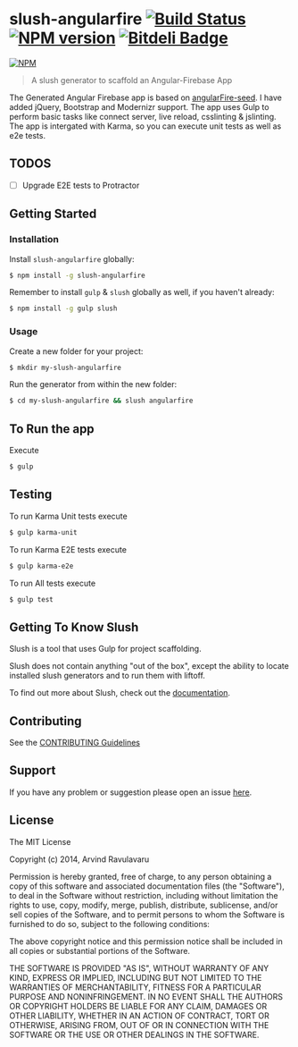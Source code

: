 # slush-angularfire [![Build Status](https://secure.travis-ci.org/arvindr21/slush-angularfire.png?branch=master)](https://travis-ci.org/arvindr21/slush-angularfire) [![NPM version](https://badge-me.herokuapp.com/api/npm/slush-angularfire.png)](http://badges.enytc.com/for/npm/slush-angularfire) [![Bitdeli Badge](https://d2weczhvl823v0.cloudfront.net/arvindr21/slush-angularfire/trend.png)](https://bitdeli.com/free "Bitdeli Badge")

[![NPM](https://nodei.co/npm/slush-angularfire.png?downloads=true&stars=true)](https://nodei.co/npm/slush-angularfire/)

> A slush generator to scaffold an Angular-Firebase App

The Generated Angular Firebase app is based on [angularFire-seed](https://github.com/firebase/angularFire-seed). I have added jQuery, Bootstrap and Modernizr support. The app uses Gulp to perform basic tasks like connect server, live reload, csslinting & jslinting. The app is intergated with Karma, so you can execute unit tests as well as e2e tests.

## TODOS
- [ ] Upgrade E2E tests to Protractor

## Getting Started

### Installation

Install `slush-angularfire` globally:

```bash
$ npm install -g slush-angularfire
```

Remember to install `gulp` & `slush` globally as well, if you haven't already:

```bash
$ npm install -g gulp slush
```

### Usage

Create a new folder for your project:

```bash
$ mkdir my-slush-angularfire
```

Run the generator from within the new folder:

```bash
$ cd my-slush-angularfire && slush angularfire
```

## To Run the app

Execute 

```bash
$ gulp
```

## Testing

To run Karma Unit tests execute
```bash
$ gulp karma-unit
```

To run Karma E2E tests execute
```bash
$ gulp karma-e2e
``` 

To run All tests execute
```bash
$ gulp test
```

## Getting To Know Slush

Slush is a tool that uses Gulp for project scaffolding.

Slush does not contain anything "out of the box", except the ability to locate installed slush generators and to run them with liftoff.

To find out more about Slush, check out the [documentation](https://github.com/klei/slush).

## Contributing

See the [CONTRIBUTING Guidelines](https://github.com/arvindr21/slush-angularfire/blob/master/CONTRIBUTING.md)

## Support
If you have any problem or suggestion please open an issue [here](https://github.com/arvindr21/slush-angularfire/issues).

## License 

The MIT License

Copyright (c) 2014, Arvind Ravulavaru

Permission is hereby granted, free of charge, to any person
obtaining a copy of this software and associated documentation
files (the "Software"), to deal in the Software without
restriction, including without limitation the rights to use,
copy, modify, merge, publish, distribute, sublicense, and/or sell
copies of the Software, and to permit persons to whom the
Software is furnished to do so, subject to the following
conditions:

The above copyright notice and this permission notice shall be
included in all copies or substantial portions of the Software.

THE SOFTWARE IS PROVIDED "AS IS", WITHOUT WARRANTY OF ANY KIND,
EXPRESS OR IMPLIED, INCLUDING BUT NOT LIMITED TO THE WARRANTIES
OF MERCHANTABILITY, FITNESS FOR A PARTICULAR PURPOSE AND
NONINFRINGEMENT. IN NO EVENT SHALL THE AUTHORS OR COPYRIGHT
HOLDERS BE LIABLE FOR ANY CLAIM, DAMAGES OR OTHER LIABILITY,
WHETHER IN AN ACTION OF CONTRACT, TORT OR OTHERWISE, ARISING
FROM, OUT OF OR IN CONNECTION WITH THE SOFTWARE OR THE USE OR
OTHER DEALINGS IN THE SOFTWARE.

